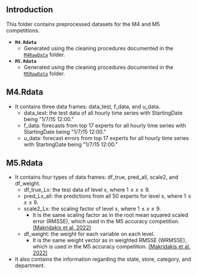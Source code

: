 ## Introduction  
This folder contains preprocessed datasets for the M4 and M5 competitions.  
- **`M4.Rdata`**  
  - Generated using the cleaning procedures documented in the [`M4RawData`](./M4RawData) folder.  
- **`M5.Rdata`**  
  - Generated using the cleaning procedures documented in the [`M5RawData`](./M5RawData) folder.  

## M4.Rdata
- It contains three data frames: data_test, f_data, and u_data.
   - data_test: the test data of all hourly time series with StartingDate being "1/7/15 12:00."
   - f_data: forecasts from top 17 experts for all hourly time series with StartingDate being "1/7/15 12:00."
   - u_data: forecast errors from top 17 experts for all hourly time series with StartingDate being "1/7/15 12:00."

## M5.Rdata
- It contains four types of data frames: df_true, pred_all, scale2, and df_weight.
   - df_true_Lx: the test data of level x, where $1 \leq x \leq 9$.
   - pred_Lx_all: the predictions from all 50 experts for level x, where $1 \leq x \leq 9$.
   - scale2_Lx: the scaling factor of level x, where $1 \leq x \leq 9$.
      - It is the same scaling factor as in the root mean squared scaled error (RMSSE), which used in the M5 accuracy competition.
        [(Makridakis et al. 2022)](https://doi.org/10.1016/j.ijforecast.2021.11.013)
   - df_weight: the weight for each variable on each level.
      - It is the same weight vector as in weighted RMSSE (WRMSSE), which is used in the M5 accuracy competition. [(Makridakis et al. 2022)](https://doi.org/10.1016/j.ijforecast.2021.11.013)
- It also contains the information regarding the state, store, category, and department. 
